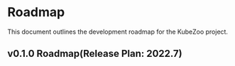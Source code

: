 # Roadmap

This document outlines the development roadmap for the KubeZoo project.

## v0.1.0 Roadmap(Release Plan: 2022.7)
